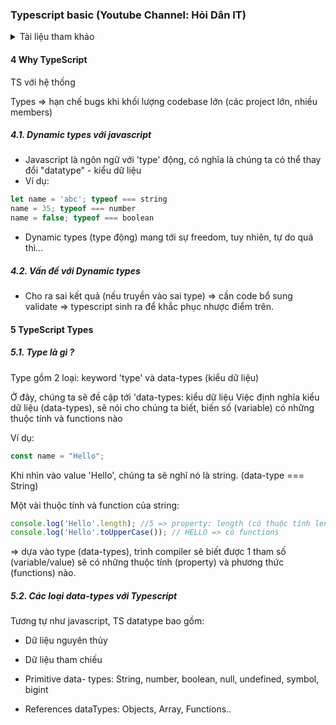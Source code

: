 ### Typescript basic (Youtube Channel: Hỏi Dân IT)

<details>
  <summary>Tài liệu tham khảo</summary>
  <ul>
    <li><a href="https://www.youtube.com/playlist?list=PLncHg6Kn2JT5emvXmG6kgeGkrQjRqxsb4">Full playlist here</a></li>
    <li><a href="https://drive.google.com/file/d/1fSByxnd8dHwaCM48zmh80iSRObVx2xin/view">Document</a></li>
    <li><a href="https://www.youtube.com/watch?v=E6k6R4PnLV0">How to install NVM on Windows 11</a></li>
  </ul>
</details>

#### 4 Why TypeScript

TS với hệ thống

Types => hạn chế bugs khi khối lượng codebase lớn (các project lớn, nhiều members)

##### 4.1. Dynamic types với javascript

- Javascript là ngôn ngữ với 'type' động, có nghĩa là chúng ta có thể thay đổi "datatype" - kiểu dữ liệu
- Ví dụ:

```Typescript
let name = 'abc'; typeof === string
name = 35; typeof === number
name = false; typeof === boolean
```

- Dynamic types (type động) mang tới sự freedom, tuy nhiên, tự do quá thì...

##### 4.2. Vấn đề với Dynamic types

- Cho ra sai kết quả (nếu truyền vào sai type) => cần code bổ sung validate => typescript sinh ra để khắc phục nhược điểm trên.

#### 5 TypeScript Types

##### 5.1. Type là gì ?

Type gồm 2 loại:
keyword 'type' và data-types (kiểu dữ liệu)

Ở đây, chúng ta sẽ đề cập tới 'data-types: kiểu dữ liệu
Việc định nghĩa kiểu dữ liệu (data-types), sẽ nói cho chúng ta biết,
biến số (variable) có những thuộc tính và functions nào

Ví dụ:

```Typescript
const name = "Hello";
```

Khi nhìn vào value 'Hello', chúng ta sẽ nghĩ nó là string. (data-type === String)

Một vài thuộc tính và function của string:

```Typescript
console.log('Hello'.length); //5 => property: length (có thuộc tính length)
console.log('Hello'.toUpperCase()); // HELLO => có functions
```

=> dựa vào type (data-types), trình compiler sẽ biết được 1 tham số (variable/value)
sẽ có những thuộc tính (property) và phương thức (functions) nào.

##### 5.2. Các loại data-types với Typescript

Tương tự như javascript, TS datatype bao gồm:

- Dữ liệu nguyên thủy
- Dữ liệu tham chiếu

- Primitive data- types:
  String, number, boolean, null, undefined, symbol, bigint

- References dataTypes: Objects, Array, Functions..
